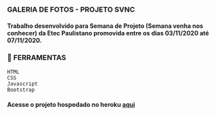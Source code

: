 ### GALERIA DE FOTOS - PROJETO SVNC
#### Trabalho desenvolvido para Semana de Projeto (Semana venha nos conhecer) da Etec Paulistano promovida entre os dias 03/11/2020 até 07/11/2020.

### 📌 FERRAMENTAS
    HTML
    CSS
    Javascript
    Bootstrap

#### Acesse o projeto hospedado no heroku [aqui](https://segundo-ds-svnc.herokuapp.com/)
